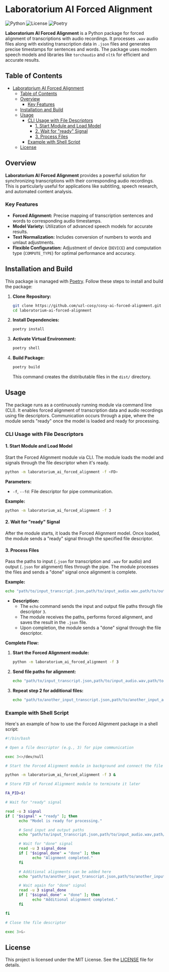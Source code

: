 # Laboratorium AI Forced Alignment

![Python](https://img.shields.io/badge/Python-3.10.13-blue.svg)
![License](https://img.shields.io/badge/License-MIT-green.svg)
![Poetry](https://img.shields.io/badge/Build-Poetry-blue.svg)

**Laboratorium AI Forced Alignment** is a Python package for forced alignment of transcriptions with audio recordings. It processes `.wav` audio files along with existing transcription data in `.json` files and generates precise timestamps for sentences and words. The package uses modern speech models and libraries like `torchaudio` and `nltk` for efficient and accurate results.

## Table of Contents

- [Laboratorium AI Forced Alignment](#laboratorium-ai-forced-alignment)
  - [Table of Contents](#table-of-contents)
  - [Overview](#overview)
    - [Key Features](#key-features)
  - [Installation and Build](#installation-and-build)
  - [Usage](#usage)
    - [CLI Usage with File Descriptors](#cli-usage-with-file-descriptors)
      - [1. Start Module and Load Model](#1-start-module-and-load-model)
      - [2. Wait for "ready" Signal](#2-wait-for-ready-signal)
      - [3. Process Files](#3-process-files)
    - [Example with Shell Script](#example-with-shell-script)
  - [License](#license)

## Overview

**Laboratorium AI Forced Alignment** provides a powerful solution for synchronizing transcriptions with their corresponding audio recordings. This is particularly useful for applications like subtitling, speech research, and automated content analysis.

### Key Features

- **Forced Alignment:** Precise mapping of transcription sentences and words to corresponding audio timestamps.
- **Model Variety:** Utilization of advanced speech models for accurate results.
- **Text Normalization:** Includes conversion of numbers to words and umlaut adjustments.
- **Flexible Configuration:** Adjustment of device (`DEVICE`) and computation type (`COMPUTE_TYPE`) for optimal performance and accuracy.

## Installation and Build

This package is managed with [Poetry](https://python-poetry.org/). Follow these steps to install and build the package:

1. **Clone Repository:**

   ```bash
   git clone https://github.com/uzl-cosy/cosy-ai-forced-alignment.git
   cd laboratorium-ai-forced-alignment
   ```

2. **Install Dependencies:**

   ```bash
   poetry install
   ```

3. **Activate Virtual Environment:**

   ```bash
   poetry shell
   ```

4. **Build Package:**

   ```bash
   poetry build
   ```

   This command creates the distributable files in the `dist/` directory.

## Usage

The package runs as a continuously running module via command line (CLI). It enables forced alignment of transcription data and audio recordings using file descriptors. Communication occurs through a pipe, where the module sends "ready" once the model is loaded and ready for processing.

### CLI Usage with File Descriptors

#### 1. Start Module and Load Model

Start the Forced Alignment module via CLI. The module loads the model and signals through the file descriptor when it's ready.

```bash
python -m laboratorium_ai_forced_alignment -f <FD>
```

**Parameters:**

- `-f`, `--fd`: File descriptor for pipe communication.

**Example:**

```bash
python -m laboratorium_ai_forced_alignment -f 3
```

#### 2. Wait for "ready" Signal

After the module starts, it loads the Forced Alignment model. Once loaded, the module sends a "ready" signal through the specified file descriptor.

#### 3. Process Files

Pass the paths to input (`.json` for transcription and `.wav` for audio) and output (`.json` for alignment) files through the pipe. The module processes the files and sends a "done" signal once alignment is complete.

**Example:**

```bash
echo "path/to/input_transcript.json,path/to/input_audio.wav,path/to/output_alignment.json" >&3
```

- **Description:**
  - The `echo` command sends the input and output file paths through file descriptor `3`.
  - The module receives the paths, performs forced alignment, and saves the result in the `.json` file.
  - Upon completion, the module sends a "done" signal through the file descriptor.

**Complete Flow:**

1. **Start the Forced Alignment module:**

   ```bash
   python -m laboratorium_ai_forced_alignment -f 3
   ```

2. **Send file paths for alignment:**

   ```bash
   echo "path/to/input_transcript.json,path/to/input_audio.wav,path/to/output_alignment.json" >&3
   ```

3. **Repeat step 2 for additional files:**

   ```bash
   echo "path/to/another_input_transcript.json,path/to/another_input_audio.wav,path/to/another_output_alignment.json" >&3
   ```

### Example with Shell Script

Here's an example of how to use the Forced Alignment package in a shell script:

```bash
#!/bin/bash

# Open a file descriptor (e.g., 3) for pipe communication

exec 3<>/dev/null

# Start the Forced Alignment module in background and connect the file descriptor

python -m laboratorium_ai_forced_alignment -f 3 &

# Store PID of Forced Alignment module to terminate it later

FA_PID=$!

# Wait for "ready" signal

read -u 3 signal
if [ "$signal" = "ready" ]; then
      echo "Model is ready for processing."

      # Send input and output paths
      echo "path/to/input_transcript.json,path/to/input_audio.wav,path/to/output_alignment.json" >&3

      # Wait for "done" signal
      read -u 3 signal_done
      if [ "$signal_done" = "done" ]; then
            echo "Alignment completed."
      fi

      # Additional alignments can be added here
      echo "path/to/another_input_transcript.json,path/to/another_input_audio.wav,path/to/another_output_alignment.json" >&3

      # Wait again for "done" signal
      read -u 3 signal_done
      if [ "$signal_done" = "done" ]; then
            echo "Additional alignment completed."
      fi

fi

# Close the file descriptor

exec 3>&-
```

## License

This project is licensed under the MIT License. See the [LICENSE](LICENSE) file for details.
